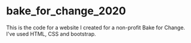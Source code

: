 # bake_for_change_2020
This is the code for a website I created for a non-profit Bake for Change.
I've used HTML, CSS and bootstrap.
